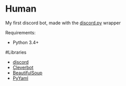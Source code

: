 # Human
My first discord bot, made with the [discord.py](https://github.com/Rapptz/discord.py) wrapper

Requirements:
- Python 3.4+

#Libraries
- [discord](https://github.com/Rapptz/discord.py)
- [Cleverbot](https://github.com/folz/cleverbot.py)
- [BeautifulSoup](https://www.crummy.com/software/BeautifulSoup/bs4)
- [PyYaml](https://pyyaml.org/)

